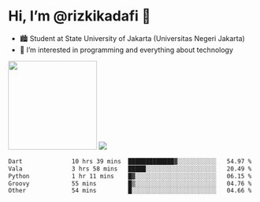 # Hi, I’m @rizkikadafi 👋
- 🏙 Student at State University of Jakarta (Universitas Negeri Jakarta)
- 👀 I’m interested in programming and everything about technology
<img height="180em" src="https://github-readme-stats.vercel.app/api?username=rizkikadafi&show_icons=true&hide_border=true&&count_private=true&include_all_commits=true" />
<img src="https://github-readme-stats.vercel.app/api/top-langs/?username=rizkikadafi&show_icons=true&hide_border=true&&count_private=true&include_all_commits=true" />

<!--START_SECTION:waka-->

```txt
Dart              10 hrs 39 mins  █████████████▓░░░░░░░░░░░   54.97 %
Vala              3 hrs 58 mins   █████░░░░░░░░░░░░░░░░░░░░   20.49 %
Python            1 hr 11 mins    █▓░░░░░░░░░░░░░░░░░░░░░░░   06.15 %
Groovy            55 mins         █▒░░░░░░░░░░░░░░░░░░░░░░░   04.76 %
Other             54 mins         █░░░░░░░░░░░░░░░░░░░░░░░░   04.66 %
```

<!--END_SECTION:waka-->

<!---
rizkikadafi/rizkikadafi is a ✨ special ✨ repository because its `README.md` (this file) appears on your GitHub profile.
You can click the Preview link to take a look at your changes.
--->
